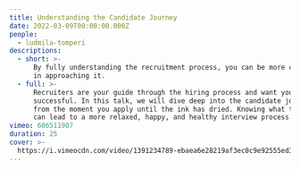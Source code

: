 ```yaml
---
title: Understanding the Candidate Journey
date: 2022-03-09T00:00:00.000Z
people:
  - ludmila-tomperi
descriptions:
  - short: >-
      By fully understanding the recruitment process, you can be more confident
      in approaching it.
  - full: >-
      Recruiters are your guide through the hiring process and want you to be
      successful. In this talk, we will dive deep into the candidate journey -
      from the moment you apply until the ink has dried. Knowing what to expect
      can lead to a more relaxed, happy, and healthy interview process.
vimeo: 686511907
duration: 25
cover: >-
  https://i.vimeocdn.com/video/1391234789-ebaea6e28219af3ec0c9e92555ed31dc2043d30f1248b0c3f7e0361b917ce4ad-d
---
```


